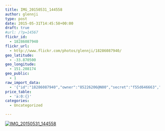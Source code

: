 ```yaml
---
title: IMG_20150531_144558
author: glennji
type: post
date: 2015-05-31T14:45:58+00:00
draft: true
#url: /?p=14567
flickr_id:
  - 18286087940
flickr_url:
  - http://www.flickr.com/photos/glennji/18286087940/
geo_latitude:
  - -33.870500
geo_longitude:
  - 151.208174
geo_public:
  - 1
raw_import_data:
  - '{"id":"18286087940","owner":"85226206@N00","secret":"f55d646663","server":"424","farm":1,"title":"IMG_20150531_144558","ispublic":0,"isfriend":0,"isfamily":0,"description":{"_content":""},"dateupload":"1433469337","lastupdate":"1433469343","datetaken":"2015-05-31 14:45:58","datetakengranularity":"0","datetakenunknown":"0","ownername":"glennji","tags":"","machine_tags":"","originalsecret":"0f3c38e99a","originalformat":"jpg","latitude":"-33.870500","longitude":"151.208174","accuracy":"16","context":0,"place_id":"xln72MdWULghgrhJ","woeid":"7225613","geo_is_family":0,"geo_is_friend":0,"geo_is_contact":0,"geo_is_public":0,"media":"photo","media_status":"ready","url_o":"https://farm1.staticflickr.com/424/18286087940_0f3c38e99a_o.jpg","height_o":"1944","width_o":"2592"}'
price_table:
  - 'a:0:{}'
categories:
  - Uncategorized

---
```

<p class="flickr-image">
  <a href="http://www.flickr.com/photos/glennji/18286087940/" class="flickr-link"><img src="http://i0.wp.com/glennji.com/wp-content/uploads/2015/06/18286087940_0f3c38e99a_o.jpg?fit=1024%2C1024" width="" height="" alt="IMG_20150531_144558" class="keyring-img" /></a>
</p>
